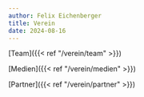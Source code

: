 ```yaml
---
author: Felix Eichenberger
title: Verein
date: 2024-08-16
--- 
```





[Team]({{< ref "/verein/team" >}})

[Medien]({{< ref "/verein/medien" >}})

[Partner]({{< ref "/verein/partner" >}})